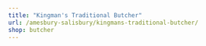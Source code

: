 ```yaml
---
title: "Kingman's Traditional Butcher"
url: /amesbury-salisbury/kingmans-traditional-butcher/
shop: butcher
---
```

